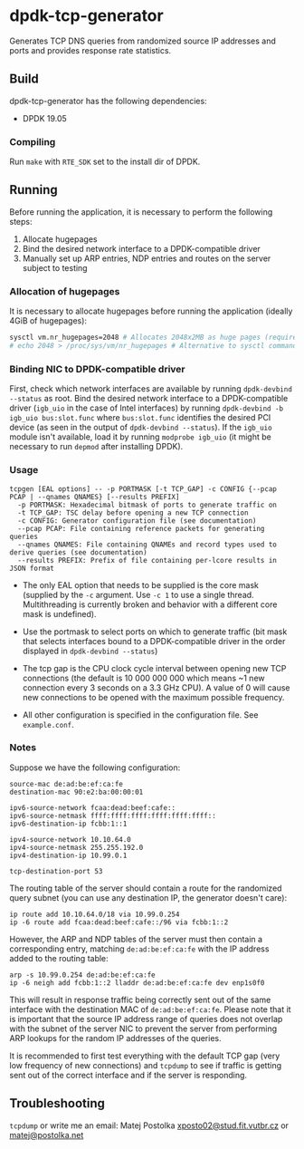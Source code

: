 # dpdk-tcp-generator

Generates TCP DNS queries from randomized source IP addresses and ports
and provides response rate statistics.

## Build

dpdk-tcp-generator has the following dependencies:

* DPDK 19.05

### Compiling

Run `make` with `RTE_SDK` set to the install dir of DPDK.

## Running

Before running the application, it is necessary to perform the following steps:

1. Allocate hugepages
2. Bind the desired network interface to a DPDK-compatible driver
3. Manually set up ARP entries, NDP entries and routes on the server subject to testing

### Allocation of hugepages

It is necessary to allocate hugepages before running the application (ideally 4GiB of hugepages):

```sh
sysctl vm.nr_hugepages=2048 # Allocates 2048x2MB as huge pages (requires 4G free memory)
# echo 2048 > /proc/sys/vm/nr_hugepages # Alternative to sysctl command
```

### Binding NIC to DPDK-compatible driver

First, check which network interfaces are available by running `dpdk-devbind --status` as root. Bind the desired network interface to a DPDK-compatible driver (`igb_uio` in the case of Intel interfaces) by running `dpdk-devbind -b igb_uio bus:slot.func` where `bus:slot.func` identifies the desired PCI device (as seen in the output of `dpdk-devbind --status`). If the `igb_uio` module isn't available, load it by running `modprobe igb_uio` (it might be necessary to run `depmod` after installing DPDK).

### Usage

```
tcpgen [EAL options] -- -p PORTMASK [-t TCP_GAP] -c CONFIG {--pcap PCAP | --qnames QNAMES} [--results PREFIX]
  -p PORTMASK: Hexadecimal bitmask of ports to generate traffic on
  -t TCP_GAP: TSC delay before opening a new TCP connection
  -c CONFIG: Generator configuration file (see documentation)
  --pcap PCAP: File containing reference packets for generating queries
  --qnames QNAMES: File containing QNAMEs and record types used to derive queries (see documentation)
  --results PREFIX: Prefix of file containing per-lcore results in JSON format
```

* The only EAL option that needs to be supplied is the core mask (supplied by the `-c` argument. Use `-c 1` to use a single thread. Multithreading is currently broken and behavior with a different core mask is undefined).

* Use the portmask to select ports on which to generate traffic (bit mask that selects interfaces bound to a DPDK-compatible driver in the order displayed in `dpdk-devbind --status`)
* The tcp gap is the CPU clock cycle interval between opening new TCP connections (the default is 10 000 000 000 which means ~1 new connection every 3 seconds on a 3.3 GHz CPU). A value of 0 will cause new connections to be opened with the maximum possible frequency.
* All other configuration is specified in the configuration file. See `example.conf`.

### Notes

Suppose we have the following configuration:
```
source-mac de:ad:be:ef:ca:fe
destination-mac 90:e2:ba:00:00:01

ipv6-source-network fcaa:dead:beef:cafe::
ipv6-source-netmask ffff:ffff:ffff:ffff:ffff:ffff::
ipv6-destination-ip fcbb:1::1

ipv4-source-network 10.10.64.0
ipv4-source-netmask 255.255.192.0
ipv4-destination-ip 10.99.0.1

tcp-destination-port 53
```

The routing table of the server should contain a route for the randomized query subnet (you can use any destination IP, the generator doesn't care):

```shell
ip route add 10.10.64.0/18 via 10.99.0.254
ip -6 route add fcaa:dead:beef:cafe::/96 via fcbb:1::2
```

However, the ARP and NDP tables of the server must then contain a corresponding entry, matching `de:ad:be:ef:ca:fe` with the IP address added to the routing table:

```shell
arp -s 10.99.0.254 de:ad:be:ef:ca:fe
ip -6 neigh add fcbb:1::2 lladdr de:ad:be:ef:ca:fe dev enp1s0f0
```

This will result in response traffic being correctly sent out of the same interface with the destination MAC of `de:ad:be:ef:ca:fe`. Please note that it is important that the source IP address range of queries does not overlap with the subnet of the server NIC to prevent the server from performing ARP lookups for the random IP addresses of the queries.

It is recommended to first test everything with the default TCP gap (very low frequency of new connections) and `tcpdump` to see if traffic is getting sent out of the correct interface and if the server is responding.

## Troubleshooting
`tcpdump` or write me an email: Matej Postolka <xposto02@stud.fit.vutbr.cz> or <matej@postolka.net>
